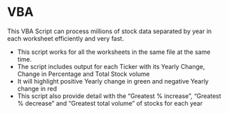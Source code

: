 # VBA


This VBA Script can process millions of stock data separated by year in each worksheet efficiently and very fast. 

- This script works for all the worksheets in the same file at the same time.
- The script includes output for each Ticker with its Yearly Change, Change in Percentage and Total Stock volume
- It will highlight positive Yearly change in green and negative Yearly change in red
- This script also provide detail with the “Greatest % increase”, “Greatest % decrease” and “Greatest total volume” of stocks for each year
